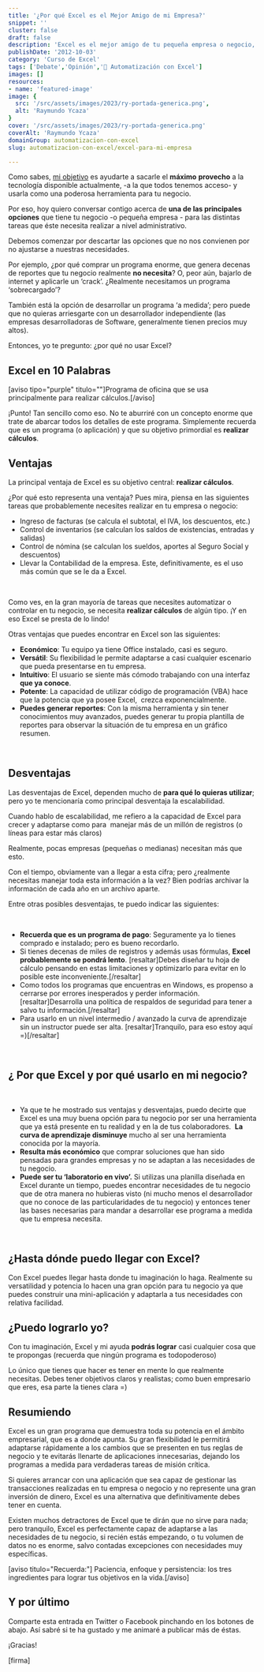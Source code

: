 ```yaml
---
title: '¿Por qué Excel es el Mejor Amigo de mi Empresa?'
snippet: ''
cluster: false
draft: false 
description: 'Excel es el mejor amigo de tu pequeña empresa o negocio, si sabes cómo sacarle provecho. Descubre aquí si Excel es la opción indicada para Tu Empresa.'
publishDate: '2012-10-03'
category: 'Curso de Excel'
tags: ['Debate','Opinión','🤖 Automatización con Excel']
images: []
resources: 
- name: 'featured-image'
image: {
  src: '/src/assets/images/2023/ry-portada-generica.png',
  alt: 'Raymundo Ycaza'
}
cover: '/src/assets/images/2023/ry-portada-generica.png'
coverAlt: 'Raymundo Ycaza'
domainGroup: automatizacion-con-excel
slug: automatizacion-con-excel/excel-para-mi-empresa

---
```


Como sabes, [mi objetivo](http://raymundoycaza.com/acerca-de "Sobre Raymundo") es ayudarte a sacarle el **máximo** **provecho** a la tecnología disponible actualmente, -a la que todos tenemos acceso- y usarla como una poderosa herramienta para tu negocio.

Por eso, hoy quiero conversar contigo acerca de **una de las principales opciones** que tiene tu negocio -o pequeña empresa - para las distintas tareas que éste necesita realizar a nivel administrativo.

Debemos comenzar por descartar las opciones que no nos convienen por no ajustarse a nuestras necesidades.

Por ejemplo, ¿por qué comprar un programa enorme, que genera decenas de reportes que tu negocio realmente **no necesita**? O, peor aún, bajarlo de internet y aplicarle un ‘crack’. ¿Realmente necesitamos un programa ‘sobrecargado’?

También está la opción de desarrollar un programa ‘a medida’; pero puede que no quieras arriesgarte con un desarrollador independiente (las empresas desarrolladoras de Software, generalmente tienen precios muy altos).

Entonces, yo te pregunto: ¿por qué no usar Excel?

## Excel en 10 Palabras

\[aviso tipo="purple" titulo=""\]Programa de oficina que se usa principalmente para realizar cálculos.\[/aviso\]

¡Punto! Tan sencillo como eso. No te aburriré con un concepto enorme que trate de abarcar todos los detalles de este programa. Simplemente recuerda que es un programa (o aplicación) y que su objetivo primordial es **realizar cálculos**.

## Ventajas

La principal ventaja de Excel es su objetivo central: **realizar cálculos**.

¿Por qué esto representa una ventaja? Pues mira, piensa en las siguientes tareas que probablemente necesites realizar en tu empresa o negocio:

- Ingreso de facturas (se calcula el subtotal, el IVA, los descuentos, etc.)
- Control de inventarios (se calculan los saldos de existencias, entradas y salidas)
- Control de nómina (se calculan los sueldos, aportes al Seguro Social y descuentos)
- Llevar la Contabilidad de la empresa. Este, definitivamente, es el uso más común que se le da a Excel.

 

Como ves, en la gran mayoría de tareas que necesites automatizar o controlar en tu negocio, se necesita **realizar cálculos** de algún tipo. ¡Y en eso Excel se presta de lo lindo!

Otras ventajas que puedes encontrar en Excel son las siguientes:

- **Económico**: Tu equipo ya tiene Office instalado, casi es seguro.
- **Versátil**: Su flexibilidad le permite adaptarse a casi cualquier escenario que pueda presentarse en tu empresa.
- **Intuitivo**: El usuario se siente más cómodo trabajando con una interfaz **que ya conoce**.
- **Potente**: La capacidad de utilizar código de programación (VBA) hace que la potencia que ya posee Excel,  crezca exponencialmente.
- **Puedes generar reportes**: Con la misma herramienta y sin tener conocimientos muy avanzados, puedes generar tu propia plantilla de reportes para observar la situación de tu empresa en un gráfico resumen.

 

## Desventajas

Las desventajas de Excel, dependen mucho de **para qué lo quieras utilizar**; pero yo te mencionaría como principal desventaja la escalabilidad.

Cuando hablo de escalabilidad, me refiero a la capacidad de Excel para crecer y adaptarse como para  manejar más de un millón de registros (o líneas para estar más claros)

Realmente, pocas empresas (pequeñas o medianas) necesitan más que esto.

Con el tiempo, obviamente van a llegar a esta cifra; pero ¿realmente necesitas manejar toda esta información a la vez? Bien podrías archivar la información de cada año en un archivo aparte.

Entre otras posibles desventajas, te puedo indicar las siguientes:

 

- **Recuerda que es un programa de pago**: Seguramente ya lo tienes comprado e instalado; pero es bueno recordarlo.
- Si tienes decenas de miles de registros y además usas fórmulas, **Excel probablemente se pondrá lento**. \[resaltar\]Debes diseñar tu hoja de cálculo pensando en estas limitaciones y optimizarlo para evitar en lo posible este inconveniente.\[/resaltar\]
- Como todos los programas que encuentras en Windows, es propenso a cerrarse por errores inesperados y perder información. \[resaltar\]Desarrolla una política de respaldos de seguridad para tener a salvo tu información.\[/resaltar\]
- Para usarlo en un nivel intermedio / avanzado la curva de aprendizaje sin un instructor puede ser alta. \[resaltar\]Tranquilo, para eso estoy aquí =)\[/resaltar\]

 

## ¿ Por que Excel y por qué usarlo en mi negocio?

 

- Ya que te he mostrado sus ventajas y desventajas, puedo decirte que Excel es una muy buena opción para tu negocio por ser una herramienta que ya está presente en tu realidad y en la de tus colaboradores.  **La curva de aprendizaje disminuye** mucho al ser una herramienta conocida por la mayoría.
- **Resulta más económico** que comprar soluciones que han sido pensadas para grandes empresas y no se adaptan a las necesidades de tu negocio.
- **Puede ser tu ‘laboratorio en vivo’.** Si utilizas una planilla diseñada en Excel durante un tiempo, puedes encontrar necesidades de tu negocio que de otra manera no hubieras visto (ni mucho menos el desarrollador que no conoce de las particularidades de tu negocio) y entonces tener las bases necesarias para mandar a desarrollar ese programa a medida que tu empresa necesita.

 

## ¿Hasta dónde puedo llegar con Excel?

Con Excel puedes llegar hasta donde tu imaginación lo haga. Realmente su versatilidad y potencia lo hacen una gran opción para tu negocio ya que puedes construir una mini-aplicación y adaptarla a tus necesidades con relativa facilidad.

## ¿Puedo lograrlo yo?

Con tu imaginación, Excel y mi ayuda **podrás lograr** casi cualquier cosa que te propongas (recuerda que ningún programa es todopoderoso)

Lo único que tienes que hacer es tener en mente lo que realmente necesitas. Debes tener objetivos claros y realistas; como buen empresario que eres, esa parte la tienes clara =)

## Resumiendo

Excel es un gran programa que demuestra toda su potencia en el ámbito empresarial, que es a donde apunta. Su gran flexibilidad le permitirá adaptarse rápidamente a los cambios que se presenten en tus reglas de negocio y te evitarás llenarte de aplicaciones innecesarias, dejando los programas a medida para verdaderas tareas de misión crítica.

Si quieres arrancar con una aplicación que sea capaz de gestionar las transacciones realizadas en tu empresa o negocio y no represente una gran inversión de dinero, Excel es una alternativa que definitivamente debes tener en cuenta.

Existen muchos detractores de Excel que te dirán que no sirve para nada; pero tranquilo, Excel es perfectamente capaz de adaptarse a las necesidades de tu negocio, si recién estás empezando, o tu volumen de datos no es enorme, salvo contadas excepciones con necesidades muy específicas.

\[aviso titulo="Recuerda:"\] Paciencia, enfoque y persistencia: los tres ingredientes para lograr tus objetivos en la vida.\[/aviso\]

## Y por último

Comparte esta entrada en Twitter o Facebook pinchando en los botones de abajo. Así sabré si te ha gustado y me animaré a publicar más de éstas.

¡Gracias!

\[firma\]
